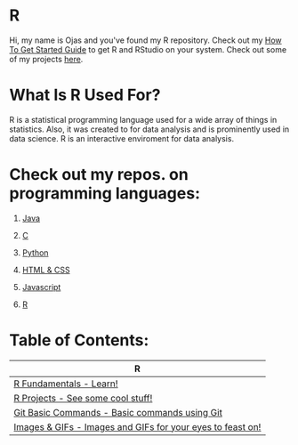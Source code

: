 # R
Hi, my name is Ojas and you've found my R repository. Check out my [How To Get Started Guide](https://github.com/BOLTZZ/R/blob/master/How%20To%20Get%20Started%20Guide.md) to get R and RStudio on your system. Check out some of my projects [here]().
# What Is R Used For?
R is a statistical programming language used for a wide array of things in statistics. Also, it was created to for data analysis and is prominently used in data science. R is an interactive enviroment for data analysis.  
# Check out my repos. on programming languages:
1. [Java](https://github.com/BOLTZZ/Java)

2. [C](https://github.com/BOLTZZ/C) 

3. [Python](https://github.com/BOLTZZ/Python)

4. [HTML & CSS](https://github.com/BOLTZZ/HTML-CSS)

5. [Javascript](https://github.com/BOLTZZ/Javascript)

6. [R](https://github.com/BOLTZZ/R)
# Table of Contents:
| R
| ---
| [R Fundamentals - Learn!](https://github.com/BOLTZZ/R/tree/master/R%20Fundamentals)
| [R Projects - See some cool stuff!](https://github.com/BOLTZZ/R/tree/master/R%20Projects)
| [Git Basic Commands - Basic commands using Git](https://github.com/BOLTZZ/R/blob/master/Git%20Basics%20Commands.md)
| [Images & GIFs - Images and GIFs for your eyes to feast on!](https://github.com/BOLTZZ/R/tree/master/Images%26GIFs)
